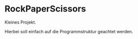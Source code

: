 # RockPaperScissors

Kleines Projekt.

Hierbei soll einfach auf die Programmstruktur geachtet werden.